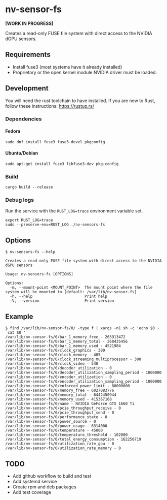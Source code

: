 # nv-sensor-fs

**[WORK IN PROGRESS]**

Creates a read-only FUSE file system with direct access to the NVIDIA dGPU sensors.

## Requirements

- Install fuse3 (most systems have it already installed)
- Proprietary or the open kernel module NVIDIA driver must be loaded.

## Development

You will need the rust toolchain to have installed. If you are new to Rust, follow these instructions: <https://rustup.rs/>

### Dependencies

#### Fedora

```shell
sudo dnf install fuse3 fuse3-devel pkgconfig
```

#### Ubuntu/Debian

```shell
sudo apt-get install fuse3 libfuse3-dev pkg-config
```

### Build

```shell
cargo build --release
```

### Debug logs

Run the service with the `RUST_LOG=trace` environment variable set.

```shell
export RUST_LOG=trace
sudo --preserve-env=RUST_LOG ./nv-sensors-fs
```

## Options

```shell
$ nv-sensors-fs --help

Creates a read-only FUSE file system with direct access to the NVIDIA dGPU sensors

Usage: nv-sensors-fs [OPTIONS]

Options:
  -m, --mount-point <MOUNT_POINT>  The mount point where the file system will be mounted to [default: /var/lib/nv-sensor-fs]
  -h, --help                       Print help
  -V, --version                    Print version
```

## Example

```shell
$ find /var/lib/nv-sensor-fs/0/ -type f | xargs -n1 sh -c 'echo $0 - `cat $0`'
/var/lib/nv-sensor-fs/0/bar_1_memory_free - 263913472
/var/lib/nv-sensor-fs/0/bar_1_memory_total - 268435456
/var/lib/nv-sensor-fs/0/bar_1_memory_used - 4521984
/var/lib/nv-sensor-fs/0/clock_graphics - 300
/var/lib/nv-sensor-fs/0/clock_memory - 405
/var/lib/nv-sensor-fs/0/clock_streaming_multiprocessor - 300
/var/lib/nv-sensor-fs/0/clock_video - 540
/var/lib/nv-sensor-fs/0/decoder_utilization - 0
/var/lib/nv-sensor-fs/0/decoder_utilization_sampling_period - 1000000
/var/lib/nv-sensor-fs/0/encoder_utilization - 0
/var/lib/nv-sensor-fs/0/encoder_utilization_sampling_period - 1000000
/var/lib/nv-sensor-fs/0/enforced_power_limit - 80000000
/var/lib/nv-sensor-fs/0/memory_free - 6027083776
/var/lib/nv-sensor-fs/0/memory_total - 6442450944
/var/lib/nv-sensor-fs/0/memory_used - 415367168
/var/lib/nv-sensor-fs/0/name - NVIDIA GeForce GTX 1660 Ti
/var/lib/nv-sensor-fs/0/pcie_throughput_receive - 0
/var/lib/nv-sensor-fs/0/pcie_throughput_send - 0
/var/lib/nv-sensor-fs/0/performance_state - 8
/var/lib/nv-sensor-fs/0/power_source - 0
/var/lib/nv-sensor-fs/0/power_usage - 6314000
/var/lib/nv-sensor-fs/0/temperature - 45000
/var/lib/nv-sensor-fs/0/temperature_threshold - 102000
/var/lib/nv-sensor-fs/0/total_energy_consumption - 162250719
/var/lib/nv-sensor-fs/0/utilization_rate_gpu - 0
/var/lib/nv-sensor-fs/0/utilization_rate_memory - 0
```

## TODO

- Add github workflow to build and test
- Add systemd service
- Create rpm and deb packages
- Add test coverage
